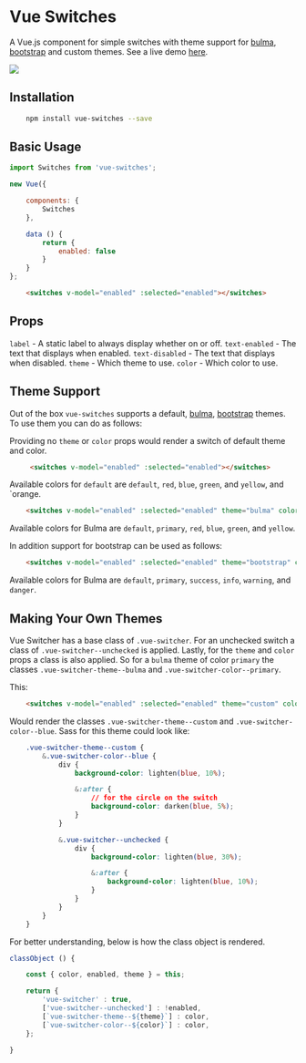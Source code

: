# Vue Switches
A Vue.js component for simple switches with theme support for [bulma](http://bulma.io), [bootstrap](http://getbootstrap.com/) and custom themes. See a live demo [here](http://drewjbartlett.com/demos/vue-switches/).

<img src="http://cagefreeproduce.com/images/vue-switches.png" />

## Installation

```bash
    npm install vue-switches --save
```

## Basic Usage

```javascript
import Switches from 'vue-switches';

new Vue({

    components: {
        Switches
    },

    data () {
        return {
            enabled: false
        }
    }
};
```

```html
    <switches v-model="enabled" :selected="enabled"></switches>
```

## Props

`label` - A static label to always display whether on or off.
`text-enabled` - The text that displays when enabled.
`text-disabled` - The text that displays when disabled.
`theme` - Which theme to use.
`color` - Which color to use.


## Theme Support
Out of the box `vue-switches` supports a default, [bulma](http://bulma.io), [bootstrap](http://getbootstrap.com/) themes. To use them you can do as follows:

Providing no `theme` or `color` props would render a switch of default theme and color.
```html
     <switches v-model="enabled" :selected="enabled"></switches>
```

Available colors for `default` are `default`, `red`, `blue`, `green`, and `yellow`, and `orange.

```html
    <switches v-model="enabled" :selected="enabled" theme="bulma" color="default"></switches>
```

Available colors for Bulma are `default`, `primary`, `red`, `blue`, `green`, and `yellow`.

In addition support for bootstrap can be used as follows:

```html
    <switches v-model="enabled" :selected="enabled" theme="bootstrap" color="danger"></switches>
```

Available colors for Bulma are `default`, `primary`, `success`, `info`, `warning`, and `danger`.

## Making Your Own Themes
Vue Switcher has a base class of  `.vue-switcher`. For an unchecked switch a class of `.vue-switcher--unchecked` is applied. Lastly, for the `theme` and `color` props a class is also applied. So for a `bulma` theme of color `primary` the classes `.vue-switcher-theme--bulma` and `.vue-switcher-color--primary`.

This:
```html
    <switches v-model="enabled" :selected="enabled" theme="custom" color="blue"></switches>
```

Would render the classes `.vue-switcher-theme--custom` and `.vue-switcher-color--blue`. Sass for this theme could look like:

```css
    .vue-switcher-theme--custom {
        &.vue-switcher-color--blue {
            div {
                background-color: lighten(blue, 10%);

                &:after {
                    // for the circle on the switch
                    background-color: darken(blue, 5%);
                }
            }

            &.vue-switcher--unchecked {
                div {
                    background-color: lighten(blue, 30%);

                    &:after {
                        background-color: lighten(blue, 10%);
                    }
                }
            }
        }
    }
```

For better understanding, below is how the class object is rendered.
```javascript
classObject () {

    const { color, enabled, theme } = this;

    return {
        'vue-switcher' : true,
        ['vue-switcher--unchecked'] : !enabled,
        [`vue-switcher-theme--${theme}`] : color,
        [`vue-switcher-color--${color}`] : color,
    };

}
```
